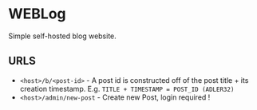 # WEBLog
Simple self-hosted blog website.


## URLS
- `<host>/b/<post-id>` - A post id is constructed off of the post title + its creation timestamp. E.g. `TITLE + TIMESTAMP = POST_ID (ADLER32)`
- `<host>/admin/new-post` - Create new Post, login required !